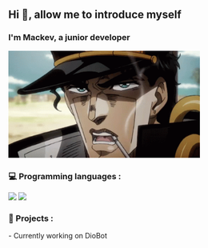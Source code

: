 ## Hi 👋, allow me to introduce myself
### I'm Mackev, a junior developer 

<img src="https://github.com/Mackevv/Mackevv/blob/main/mackev/jotaro.gif" width="383" height="214"/>

### 💻 Programming languages :

<p>
  <img src="https://img.shields.io/badge/-JavaScript-f0db4f?style=square&logo=javascript&logoColor=323330" />
  <img src="https://img.shields.io/badge/-NodeJS-3c873a?style=square&logo=node.js&logoColor=f7fff9" />
<p/> 

### 📄 Projects :

\- Currently working on DioBot
